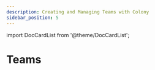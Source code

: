 ```yaml
---
description: Creating and Managing Teams with Colony
sidebar_position: 5
---
```


import DocCardList from '@theme/DocCardList';

# Teams

<DocCardList />